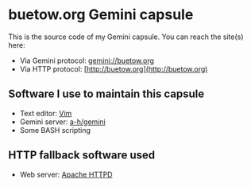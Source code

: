 buetow.org Gemini capsule
=========================

This is the source code of my Gemini capsule. You can reach the site(s) here:

* Via Gemini protocol: [gemini://buetow.org](gemini://buetow.org)
* Via HTTP protocol: [http://buetow.org](http://buetow.org)

## Software I use to maintain this capsule

* Text editor: [Vim](https://www.vim.org)
* Gemini server: [a-h/gemini](https://github.com/a-h/gemini)
* Some BASH scripting

## HTTP fallback software used

* Web server: [Apache HTTPD](https://httpd.apache.org)
